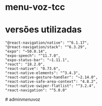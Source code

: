# menu-voz-tcc

# versões utilizadas
    "@react-navigation/native": "^6.1.17",
    "@react-navigation/stack": "^6.3.29",
    "expo": "~50.0.14",
    "expo-speech": "^11.7.0",
    "expo-status-bar": "~1.11.1",
    "react": "18.2.0",
    "react-native": "0.73.6",
    "react-native-elements": "^3.4.3",
    "react-native-gesture-handler": "~2.14.0",
    "react-native-safe-area-context": "4.8.2",
    "react-native-swiper-flatlist": "^3.2.4",
    "react-navigation": "^5.0.0"

#   a d m i n _ m e n u _ v o z  
 